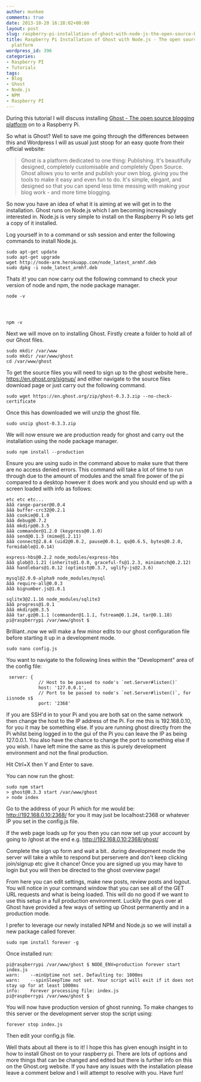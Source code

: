 ```yaml
---
author: munkee
comments: true
date: 2013-10-20 16:28:02+00:00
layout: post
slug: raspberry-pi-installation-of-ghost-with-node-js-the-open-source-blogging-platform
title: Raspberry Pi Installation of Ghost with Node.js - The open source blogging
  platform
wordpress_id: 396
categories:
- Raspberry PI
- Tutorials
tags:
- Blog
- Ghost
- Node.js
- NPM
- Raspberry PI
---
```


During this tutorial I will discuss installing [Ghost - The open source blogging platform](https://en.ghost.org/) on to a Raspberry Pi. 

So what is Ghost? Well to save me going through the differences between this and Wordpress I will as usual just stoop for an easy quote from their official website: 



> Ghost is a platform dedicated to one thing: Publishing. It's beautifully designed, completely customisable and completely Open Source. Ghost allows you to write and publish your own blog, giving you the tools to make it easy and even fun to do. It's simple, elegant, and designed so that you can spend less time messing with making your blog work - and more time blogging.



So now you have an idea of what it is aiming at we will get in to the installation. Ghost runs on Node.js which I am becoming increasingly interested in. Node.js is very simple to install on the Raspberry Pi so lets get a copy of it installed.

Log yourself in to a command or ssh session and enter the following commands to install Node.js.


    
    sudo apt-get update
    sudo apt-get upgrade
    wget http://node-arm.herokuapp.com/node_latest_armhf.deb
    sudo dpkg -i node_latest_armhf.deb



Thats it! you can now carry out the following command to check your version of node and npm, the node package manager.

    
    node -v



    
    npm -v



Next we will move on to installing Ghost. Firstly create a folder to hold all of our Ghost files.

    
    sudo mkdir /var/www
    sudo mkdir /var/www/ghost
    cd /var/www/ghost



To get the source files you will need to sign up to the ghost website here..
https://en.ghost.org/signup/ and either navigate to the source files download page or just carry out the following command.


    
    sudo wget https://en.ghost.org/zip/ghost-0.3.3.zip --no-check-certificate



Once this has downloaded we will unzip the ghost file.


    
    sudo unzip ghost-0.3.3.zip



We will now ensure we are production ready for ghost and carry out the installation using the node package manager.

    
    sudo npm install --production



Ensure you are using sudo in the command above to make sure that there are no access denied errors. This command will take a lot of time to run through due to the amount of modules and the small fire power of the pi compared to a desktop however it does work and you should end up with a screen loaded with info as follows:


    
    
    etc etc etc...
    âââ range-parser@0.0.4
    âââ buffer-crc32@0.2.1
    âââ cookie@0.1.0
    âââ debug@0.7.2
    âââ mkdirp@0.3.5
    âââ commander@1.2.0 (keypress@0.1.0)
    âââ send@0.1.3 (mime@1.2.11)
    âââ connect@2.8.4 (uid2@0.0.2, pause@0.0.1, qs@0.6.5, bytes@0.2.0, formidable@1.0.14)
    
    express-hbs@0.2.2 node_modules/express-hbs
    âââ glob@3.1.21 (inherits@1.0.0, graceful-fs@1.2.3, minimatch@0.2.12)
    âââ handlebars@1.0.12 (optimist@0.3.7, uglify-js@2.3.6)
    
    mysql@2.0.0-alpha9 node_modules/mysql
    âââ require-all@0.0.3
    âââ bignumber.js@1.0.1
    
    sqlite3@2.1.16 node_modules/sqlite3
    âââ progress@1.0.1
    âââ mkdirp@0.3.5
    âââ tar.gz@0.1.1 (commander@1.1.1, fstream@0.1.24, tar@0.1.18)
    pi@raspberrypi /var/www/ghost $
    



Brilliant..now we will make a few minor edits to our ghost configuration file before starting it up in a development mode.


    
    sudo nano config.js



You want to navigate to the following lines within the "Development" area of the config file:

    
     server: {
                // Host to be passed to node's `net.Server#listen()`
                host: '127.0.0.1',
                // Port to be passed to node's `net.Server#listen()`, for iisnode s$
                port: '2368'
    



If you are SSH'd in to your Pi and you are both sat on the same network then change the host to the IP address of the Pi. For me this is 192.168.0.10, for you it may be something else. If you are running ghost directly from the Pi whilst being logged in to the gui of the Pi you can leave the IP as being 127.0.0.1. You also have the chance to change the port to something else if you wish. I have left mine the same as this is purely development environment and not the final production.

Hit Ctrl+X then Y and Enter to save.

You can now run the ghost:


    
    sudo npm start
    > ghost@0.3.3 start /var/www/ghost
    > node index
    



Go to the address of your Pi which for me would be: http://192.168.0.10:2368/ for you it may just be localhost:2368 or whatever IP you set in the config.js file.

If the web page loads up for you then you can now set up your account by going to /ghost at the end e.g. http://192.168.0.10:2368/ghost/

Complete the sign up form and wait a bit.. during development mode the server will take a while to respond but perservere and don't keep clicking join/signup etc give it chance! Once you are signed up you may have to login but you will then be directed to the ghost overview page!

From here you can edit settings, make new posts, review posts and logout. You will notice in your command window that you can see all of the GET URL requests and what is being loaded. This will do no good if we want to use this setup in a full production environment. Luckily the guys over at Ghost have provided a few ways of setting up Ghost permanently and in a production mode.

I prefer to leverage our newly installed NPM and Node.js so we will install a new package called forever.

    
    sudo npm install forever -g


Once installed run:

    
    pi@raspberrypi /var/www/ghost $ NODE_ENV=production forever start index.js
    warn:    --minUptime not set. Defaulting to: 1000ms
    warn:    --spinSleepTime not set. Your script will exit if it does not stay up for at least 1000ms
    info:    Forever processing file: index.js
    pi@raspberrypi /var/www/ghost $
    



You will now have production version of ghost running. To make changes to this server or the development server stop the script using:

    
    forever stop index.js



Then edit your config.js file.

Well thats about all there is to it! I hope this has given enough insight in to how to install Ghost on to your raspberry pi. There are lots of options and more things that can be changed and edited but there is further info on this on the Ghost.org website. If you have any issues with the installation please leave a comment below and I will attempt to resolve with you. Have fun!
